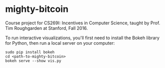 # mighty-bitcoin
Course project for CS269I: Incentives in Computer Science, taught by Prof. Tim Roughgarden at Stanford, Fall 2016.

To run interactive visualizations, you'll first need to install the Bokeh library for Python, then run a local server on your computer:
``` 
sudo pip install bokeh
cd <path-to-mighty-bitcoin>
bokeh serve --show vis.py
```